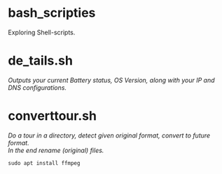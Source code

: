 # bash_scripties

Exploring Shell-scripts.

# de_tails.sh
_Outputs your current Battery status, OS Version, along with your IP and DNS configurations._

# converttour.sh

_Do a tour in a directory, detect given original format, convert to future format.  
In the end rename (original) files._ 

```sudo apt install ffmpeg```
